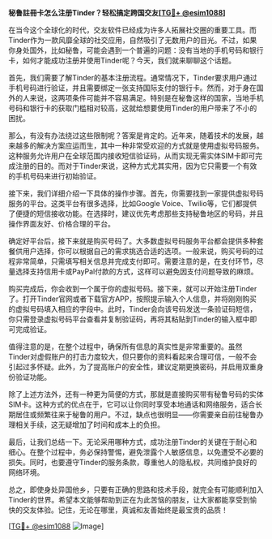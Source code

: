 **秘鲁註冊卡怎么注册Tinder？轻松搞定跨国交友[[TG💪+ @esim1088](https://t.me/s/esim1088)]**

在当今这个全球化的时代，交友软件已经成为许多人拓展社交圈的重要工具。而Tinder作为一款风靡全球的社交应用，自然吸引了无数用户的目光。不过，如果你身处国外，比如秘鲁，可能会遇到一个普遍的问题：没有当地的手机号码和银行卡，如何才能成功注册并使用Tinder呢？今天，我们就来聊聊这个话题。

首先，我们需要了解Tinder的基本注册流程。通常情况下，Tinder要求用户通过手机号码进行验证，并且需要绑定一张支持国际支付的银行卡。然而，对于身在国外的人来说，这两项条件可能并不容易满足。特别是在秘鲁这样的国家，当地手机号码和银行卡的获取门槛相对较高，这就给想要使用Tinder的用户带来了不小的困扰。

那么，有没有办法绕过这些限制呢？答案是肯定的。近年来，随着技术的发展，越来越多的解决方案应运而生，其中一种非常受欢迎的方式就是使用虚拟号码服务。这种服务允许用户在全球范围内接收短信验证码，从而实现无需实体SIM卡即可完成注册的目的。而对于Tinder来说，这种方式尤其实用，因为它只需要一个有效的手机号码来进行初始验证。

接下来，我们详细介绍一下具体的操作步骤。首先，你需要找到一家提供虚拟号码服务的平台。这类平台有很多选择，比如Google Voice、Twilio等，它们都提供了便捷的短信接收功能。在选择时，建议优先考虑那些支持秘鲁地区的号码，并且操作界面友好、价格合理的平台。

确定好平台后，接下来就是购买号码了。大多数虚拟号码服务平台都会提供多种套餐供用户选择，你可以根据自己的需求挑选合适的选项。一般来说，购买号码的过程非常简单，只需填写相关信息并完成支付即可。需要注意的是，在支付环节，尽量选择支持信用卡或PayPal付款的方式，这样可以避免因支付问题导致的麻烦。

购买完成后，你会收到一个属于你的虚拟号码。接下来，就可以开始注册Tinder了。打开Tinder官网或者下载官方APP，按照提示输入个人信息，并将刚刚购买的虚拟号码填入相应的字段中。此时，Tinder会向该号码发送一条验证码短信，你只需登录虚拟号码平台查看并复制验证码，再将其粘贴到Tinder的输入框中即可完成验证。

值得注意的是，在整个过程中，确保所有信息的真实性是非常重要的。虽然Tinder对虚假账户的打击力度较大，但只要你的资料看起来合理可信，一般不会引起过多怀疑。此外，为了提高账户的安全性，建议定期更换密码，并启用双重身份验证功能。

除了上述方法外，还有一种更为简便的方式，那就是直接购买带有秘鲁号码的实体SIM卡。这种方式的优点在于，它可以让你同时享受本地通话和网络服务，适合长期居住或频繁往来于秘鲁的用户。不过，缺点也很明显——你需要亲自前往秘鲁办理相关手续，这无疑增加了时间和成本上的负担。

最后，让我们总结一下。无论采用哪种方式，成功注册Tinder的关键在于耐心和细心。在整个过程中，务必保持警惕，避免泄露个人敏感信息，以免遭受不必要的损失。同时，也要遵守Tinder的服务条款，尊重他人的隐私权，共同维护良好的网络环境。

总之，即使身处异国他乡，只要有正确的思路和技术手段，就完全有可能顺利加入Tinder的世界。希望本文能够帮助到正在为此苦恼的朋友，让大家都能享受到愉快的交友体验。记住，无论在哪里，真诚和友善始终是最宝贵的品质！

[[TG💪+ @esim1088](https://t.me/s/esim1088) ![Image](https://i.postimg.cc/4NQfJmqS/Snipaste-2025-05-13-00-14-12.png)]